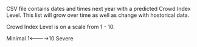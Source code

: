 CSV file contains dates and times next year with a predicted Crowd Index Level. This list will grow over time as well as change with hostorical data.


Crowd Index Level is on a scale from 1 - 10.
​

Minimal 1<---->10 Severe
